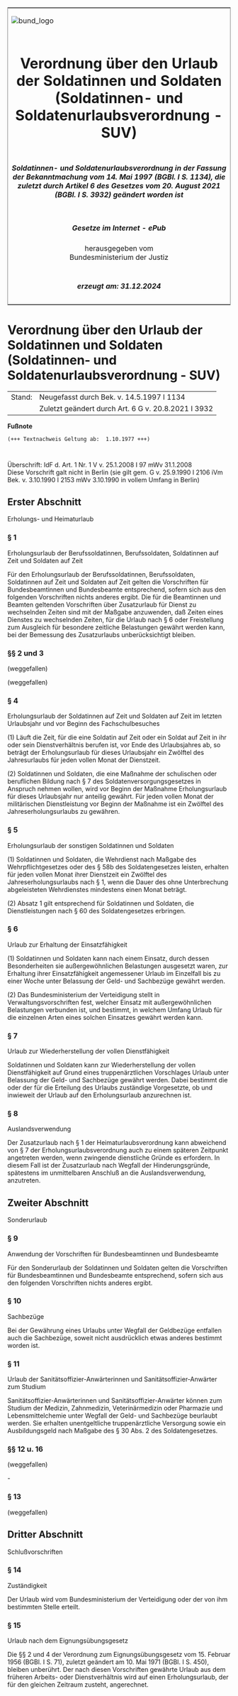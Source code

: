 <span id="DECKBLATT.html"></span>

<table border="0" frame="border" width="100%">

<tr valign="top">

<td align="left">

![bund\_logo](BfJ_2021_Web_de_de.gif)

</td>

<td align="right">

 

</td>

</tr>

<tr align="center" valign="middle">

<td colspan="2">

# Verordnung über den Urlaub der Soldatinnen und Soldaten (Soldatinnen- und Soldatenurlaubsverordnung - SUV)

</td>

</tr>

<tr align="center" valign="middle">

<td colspan="2">

##### Soldatinnen- und Soldatenurlaubsverordnung in der Fassung der Bekanntmachung vom 14. Mai 1997 (BGBl. I S. 1134), die zuletzt durch Artikel 6 des Gesetzes vom 20. August 2021 (BGBl. I S. 3932) geändert worden ist

</td>

</tr>

<tr align="center" valign="middle">

<td colspan="2">

  
  

##### Gesetze im Internet - ePub  
  
herausgegeben vom  
Bundesministerium der Justiz

</td>

</tr>

<tr align="center" valign="bottom">

<td colspan="2">

  
  

##### erzeugt am: 31.12.2024

</td>

</tr>

</table>

<span id="BJNR005290957.html"></span>

# Verordnung über den Urlaub der Soldatinnen und Soldaten (Soldatinnen- und Soldatenurlaubsverordnung - SUV)

<div>

<div class="jnhtml">

|        |                                                     |
| ------ | --------------------------------------------------- |
| Stand: | Neugefasst durch Bek. v. 14.5.1997 I 1134           |
|        | Zuletzt geändert durch Art. 6 G v. 20.8.2021 I 3932 |

</div>

</div>

<div>

  
**Fußnote**

<div class="jnhtml">

<div>

<div class="jurAbsatz">

  

``` 
(+++ Textnachweis Geltung ab:  1.10.1977 +++)

 
```

Überschrift: IdF d. Art. 1 Nr. 1 V v. 25.1.2008 I 97 mWv 31.1.2008  
Diese Vorschrift galt nicht in Berlin (sie gilt gem. G v. 25.9.1990 I
2106 iVm Bek. v. 3.10.1990 I 2153 mWv 3.10.1990 in vollem Umfang in
Berlin)

</div>

</div>

</div>

</div>

<span id="BJNR005290957BJNG000101320.html"></span>

## Erster Abschnitt  
Erholungs- und Heimaturlaub

<span id="BJNR005290957BJNE000405116.html"></span>

### § 1  
Erholungsurlaub der Berufssoldatinnen, Berufssoldaten, Soldatinnen auf Zeit und Soldaten auf Zeit

<div>

<div class="jnhtml">

<div>

<div class="jurAbsatz">

Für den Erholungsurlaub der Berufssoldatinnen, Berufssoldaten,
Soldatinnen auf Zeit und Soldaten auf Zeit gelten die Vorschriften für
Bundesbeamtinnen und Bundesbeamte entsprechend, sofern sich aus den
folgenden Vorschriften nichts anderes ergibt. Die für die Beamtinnen und
Beamten geltenden Vorschriften über Zusatzurlaub für Dienst zu
wechselnden Zeiten sind mit der Maßgabe anzuwenden, daß Zeiten eines
Dienstes zu wechselnden Zeiten, für die Urlaub nach § 6 oder
Freistellung zum Ausgleich für besondere zeitliche Belastungen gewährt
werden kann, bei der Bemessung des Zusatzurlaubs unberücksichtigt
bleiben.

</div>

</div>

</div>

</div>

<span id="BJNR005290957BJNE000502320.html"></span>

### §§ 2 und 3  
(weggefallen)

<div>

<div class="jnhtml">

<div>

<div class="jurAbsatz">

(weggefallen)

</div>

</div>

</div>

</div>

<span id="BJNR005290957BJNE000703126.html"></span>

### § 4  
Erholungsurlaub der Soldatinnen auf Zeit und Soldaten auf Zeit im letzten Urlaubsjahr und vor Beginn des Fachschulbesuches

<div>

<div class="jnhtml">

<div>

<div class="jurAbsatz">

(1) Läuft die Zeit, für die eine Soldatin auf Zeit oder ein Soldat auf
Zeit in ihr oder sein Dienstverhältnis berufen ist, vor Ende des
Urlaubsjahres ab, so beträgt der Erholungsurlaub für dieses Urlaubsjahr
ein Zwölftel des Jahresurlaubs für jeden vollen Monat der Dienstzeit.

</div>

<div class="jurAbsatz">

(2) Soldatinnen und Soldaten, die eine Maßnahme der schulischen oder
beruflichen Bildung nach § 7 des Soldatenversorgungsgesetzes in Anspruch
nehmen wollen, wird vor Beginn der Maßnahme Erholungsurlaub für dieses
Urlaubsjahr nur anteilig gewährt. Für jeden vollen Monat der
militärischen Dienstleistung vor Beginn der Maßnahme ist ein Zwölftel
des Jahreserholungsurlaubs zu gewähren.

</div>

</div>

</div>

</div>

<span id="BJNR005290957BJNE000809311.html"></span>

### § 5  
Erholungsurlaub der sonstigen Soldatinnen und Soldaten

<div>

<div class="jnhtml">

<div>

<div class="jurAbsatz">

(1) Soldatinnen und Soldaten, die Wehrdienst nach Maßgabe des
Wehrpflichtgesetzes oder des § 58b des Soldatengesetzes leisten,
erhalten für jeden vollen Monat ihrer Dienstzeit ein Zwölftel des
Jahreserholungsurlaubs nach § 1, wenn die Dauer des ohne Unterbrechung
abgeleisteten Wehrdienstes mindestens einen Monat beträgt.

</div>

<div class="jurAbsatz">

(2) Absatz 1 gilt entsprechend für Soldatinnen und Soldaten, die
Dienstleistungen nach § 60 des Soldatengesetzes erbringen.

</div>

</div>

</div>

</div>

<span id="BJNR005290957BJNE001903310.html"></span>

### § 6  
Urlaub zur Erhaltung der Einsatzfähigkeit

<div>

<div class="jnhtml">

<div>

<div class="jurAbsatz">

(1) Soldatinnen und Soldaten kann nach einem Einsatz, durch dessen
Besonderheiten sie außergewöhnlichen Belastungen ausgesetzt waren, zur
Erhaltung ihrer Einsatzfähigkeit angemessener Urlaub im Einzelfall bis
zu einer Woche unter Belassung der Geld- und Sachbezüge gewährt werden.

</div>

<div class="jurAbsatz">

(2) Das Bundesministerium der Verteidigung stellt in
Verwaltungsvorschriften fest, welcher Einsatz mit außergewöhnlichen
Belastungen verbunden ist, und bestimmt, in welchem Umfang Urlaub für
die einzelnen Arten eines solchen Einsatzes gewährt werden kann.

</div>

</div>

</div>

</div>

<span id="BJNR005290957BJNE000902310.html"></span>

### § 7  
Urlaub zur Wiederherstellung der vollen Dienstfähigkeit

<div>

<div class="jnhtml">

<div>

<div class="jurAbsatz">

Soldatinnen und Soldaten kann zur Wiederherstellung der vollen
Dienstfähigkeit auf Grund eines truppenärztlichen Vorschlages Urlaub
unter Belassung der Geld- und Sachbezüge gewährt werden. Dabei bestimmt
die oder der für die Erteilung des Urlaubs zuständige Vorgesetzte, ob
und inwieweit der Urlaub auf den Erholungsurlaub anzurechnen ist.

</div>

</div>

</div>

</div>

<span id="BJNR005290957BJNE001005310.html"></span>

### § 8  
Auslandsverwendung

<div>

<div class="jnhtml">

<div>

<div class="jurAbsatz">

Der Zusatzurlaub nach § 1 der Heimaturlaubsverordnung kann abweichend
von § 7 der Erholungsurlaubsverordnung auch zu einem späteren Zeitpunkt
angetreten werden, wenn zwingende dienstliche Gründe es erfordern. In
diesem Fall ist der Zusatzurlaub nach Wegfall der Hinderungsgründe,
spätestens im unmittelbaren Anschluß an die Auslandsverwendung,
anzutreten.

</div>

</div>

</div>

</div>

<span id="BJNR005290957BJNG000201320.html"></span>

## Zweiter Abschnitt  
Sonderurlaub

<span id="BJNR005290957BJNE001102310.html"></span>

### § 9  
Anwendung der Vorschriften für Bundesbeamtinnen und Bundesbeamte

<div>

<div class="jnhtml">

<div>

<div class="jurAbsatz">

Für den Sonderurlaub der Soldatinnen und Soldaten gelten die
Vorschriften für Bundesbeamtinnen und Bundesbeamte entsprechend, sofern
sich aus den folgenden Vorschriften nichts anderes ergibt.

</div>

</div>

</div>

</div>

<span id="BJNR005290957BJNE001203311.html"></span>

### § 10  
Sachbezüge

<div>

<div class="jnhtml">

<div>

<div class="jurAbsatz">

Bei der Gewährung eines Urlaubs unter Wegfall der Geldbezüge entfallen
auch die Sachbezüge, soweit nicht ausdrücklich etwas anderes bestimmt
worden ist.

</div>

</div>

</div>

</div>

<span id="BJNR005290957BJNE001304310.html"></span>

### § 11  
Urlaub der Sanitätsoffizier-Anwärterinnen und Sanitätsoffizier-Anwärter zum Studium

<div>

<div class="jnhtml">

<div>

<div class="jurAbsatz">

Sanitätsoffizier-Anwärterinnen und Sanitätsoffizier-Anwärter können zum
Studium der Medizin, Zahnmedizin, Veterinärmedizin oder Pharmazie und
Lebensmittelchemie unter Wegfall der Geld- und Sachbezüge beurlaubt
werden. Sie erhalten unentgeltliche truppenärztliche Versorgung sowie
ein Ausbildungsgeld nach Maßgabe des § 30 Abs. 2 des Soldatengesetzes.

</div>

</div>

</div>

</div>

<span id="BJNR005290957BJNE001405310.html"></span>

### §§ 12 u. 16  
(weggefallen)

<div>

<div class="jnhtml">

<div>

<div class="jurAbsatz">

\-

</div>

</div>

</div>

</div>

<span id="BJNR005290957BJNE001502320.html"></span>

### § 13  

<div>

<div class="jnhtml">

<div>

<div class="jurAbsatz">

(weggefallen)

</div>

</div>

</div>

</div>

<span id="BJNR005290957BJNG000301320.html"></span>

## Dritter Abschnitt  
Schlußvorschriften

<span id="BJNR005290957BJNE001602320.html"></span>

### § 14  
Zuständigkeit

<div>

<div class="jnhtml">

<div>

<div class="jurAbsatz">

Der Urlaub wird vom Bundesministerium der Verteidigung oder der von ihm
bestimmten Stelle erteilt.

</div>

</div>

</div>

</div>

<span id="BJNR005290957BJNE001702310.html"></span>

### § 15  
Urlaub nach dem Eignungsübungsgesetz

<div>

<div class="jnhtml">

<div>

<div class="jurAbsatz">

Die §§ 2 und 4 der Verordnung zum Eignungsübungsgesetz vom 15. Februar
1956 (BGBl. I S. 71), zuletzt geändert am 10. Mai 1971 (BGBl. I S. 450),
bleiben unberührt. Der nach diesen Vorschriften gewährte Urlaub aus dem
früheren Arbeits- oder Dienstverhältnis wird auf einen Erholungsurlaub,
der für den gleichen Zeitraum zusteht, angerechnet.

</div>

</div>

</div>

</div>

